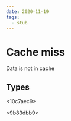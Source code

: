 ```yaml
---
date: 2020-11-19
tags: 
  - stub
---
```


# Cache miss

Data is not in cache

## Types

<10c7aec9>

<af61684c>

<9b83dbb9>
